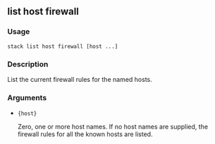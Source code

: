 ## list host firewall

### Usage

`stack list host firewall [host ...]`

### Description


List the current firewall rules for the named hosts.



### Arguments

* `{host}`

   Zero, one or more host names. If no host names are supplied, the 
	firewall rules for all the known hosts are listed.



